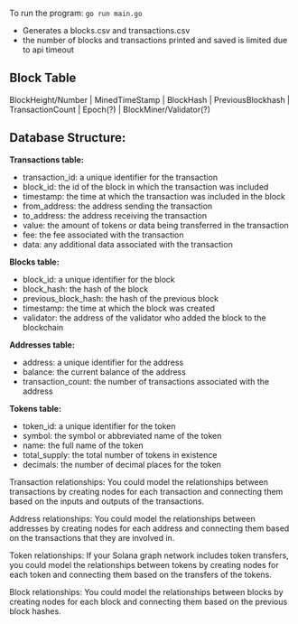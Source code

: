 To run the program: `go run main.go`
- Generates a blocks.csv and transactions.csv
- the number of blocks and transactions printed and saved is limited due to api timeout

Block Table
---
BlockHeight/Number | MinedTimeStamp | BlockHash | PreviousBlockhash | TransactionCount | Epoch(?) | BlockMiner/Validator(?)


Database Structure: 
--- 
**Transactions table:**
- transaction_id: a unique identifier for the transaction
- block_id: the id of the block in which the transaction was included
- timestamp: the time at which the transaction was included in the block
- from_address: the address sending the transaction
- to_address: the address receiving the transaction
- value: the amount of tokens or data being transferred in the transaction
- fee: the fee associated with the transaction
- data: any additional data associated with the transaction

**Blocks table:**
- block_id: a unique identifier for the block
- block_hash: the hash of the block
- previous_block_hash: the hash of the previous block
- timestamp: the time at which the block was created
- validator: the address of the validator who added the block to the blockchain

**Addresses table:**
- address: a unique identifier for the address
- balance: the current balance of the address
- transaction_count: the number of transactions associated with the address

**Tokens table:**
- token_id: a unique identifier for the token
- symbol: the symbol or abbreviated name of the token
- name: the full name of the token
- total_supply: the total number of tokens in existence
- decimals: the number of decimal places for the token


Transaction relationships: You could model the relationships between transactions by creating nodes for each transaction and connecting them based on the inputs and outputs of the transactions.

Address relationships: You could model the relationships between addresses by creating nodes for each address and connecting them based on the transactions that they are involved in.

Token relationships: If your Solana graph network includes token transfers, you could model the relationships between tokens by creating nodes for each token and connecting them based on the transfers of the tokens.

Block relationships: You could model the relationships between blocks by creating nodes for each block and connecting them based on the previous block hashes.
